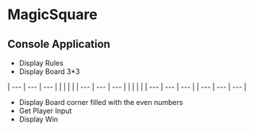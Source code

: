# MagicSquare
## Console Application
* Display Rules
* Display Board 3*3

| --- | --- | --- |
|     |     |     |
| --- | --- | --- |
|     |     |     |
| --- | --- | --- |
| --- | --- | --- |

* Display Board corner filled with the even numbers
* Get Player Input
* Display Win
